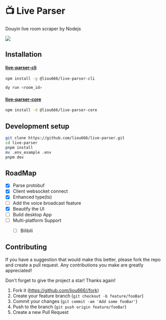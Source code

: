 #  📺 Live Parser 
Douyin live room scraper by Nodejs

<!-- [![NPM Version][npm-image]][npm-url] [![Node Version][node-version]][npm-url] [![Downloads Stats][npm-downloads]][npm-url] -->

![](https://i2.100024.xyz/2023/02/15/111n0s8.gif)

## Installation
#### [live-parser-cli](/packages/cli)
```sh
npm install -g @liou666/live-parser-cli

dy run <room_id>
```
#### [live-parser-core](/packages/core)

```sh
npm install -d @liou666/live-parser-core
```

## Development setup

```sh
git clone https://github.com/liou666/live-parser.git
cd live-parser
pnpm install
mv .env_example .env
pnpm dev
```

## RoadMap
- [x] Parse protobuf
- [x] Client websocket connect
- [x] Enhanced type(ts)
- [ ] Add the voice broadcast feature
- [x] Beautify the UI
- [ ] Build desktop App
- [ ] Multi-platform Support
    - [ ] Bilibili


##  Contributing

If you have a suggestion that would make this better, please fork the repo and create a pull request. Any contributions you make are greatly appreciated! 

Don't forget to give the project a star! Thanks again!

1. Fork it (<https://github.com/liou666//fork>)
2. Create your feature branch (`git checkout -b feature/fooBar`)
3. Commit your changes (`git commit -am 'Add some fooBar'`)
4. Push to the branch (`git push origin feature/fooBar`)
5. Create a new Pull Request

<!-- Markdown link & img dfn's -->
[npm-url]: https://www.npmjs.com/package/@liou666/live-parser

[npm-image]: https://img.shields.io/npm/v/@liou666/live-parser.svg


[node-version]: https://img.shields.io/node/v/@liou666/live-parser

[npm-downloads]: https://img.shields.io/npm/dw/@liou666/live-parser

[travis-image]: https://img.shields.io/travis/dbader/node-datadog-metrics/master.svg?style=flat-square
[travis-url]: https://travis-ci.org/dbader/node-datadog-metrics

